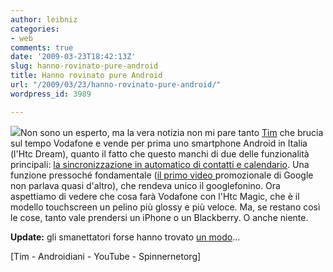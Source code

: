 ```yaml
---
author: leibniz
categories:
- web
comments: true
date: '2009-03-23T18:42:13Z'
slug: hanno-rovinato-pure-android
title: Hanno rovinato pure Android
url: "/2009/03/23/hanno-rovinato-pure-android/"
wordpress_id: 3989

---
```

![](http://spinnernetorg.cv.siteprotect.net/cgi-bin/cgiproy/nph-proy.pl/000010A/http/www.google.com/intl/en_uk/mobile/images/android_large.gif)Non sono un esperto, ma la vera notizia non mi pare tanto [Tim](http://www.tim.it/consumer/c365/i85108/livello2standard.do) che brucia sul tempo Vodafone e vende per prima uno smartphone Android in Italia (l'Htc Dream), quanto il fatto che questo manchi di due delle funzionalità principali: [la sincronizzazione in automatico di contatti e calendario](http://www.androidiani.com/problematiche/i-primi-problemi-del-dream-tim-1655). Una funzione pressoché fondamentale ([il primo video ](http://www.youtube.com/watch?v=z7qbPa1O8Ys)promozionale di Google non parlava quasi d'altro), che rendeva unico il googlefonino. Ora aspettiamo di vedere che cosa farà Vodafone con l'Htc Magic, che è il modello touchscreen un pelino più glossy e più veloce. Ma, se restano così le cose, tanto vale prendersi un iPhone o un Blackberry. O anche niente.

**Update:** gli smanettatori forse hanno trovato [un modo](http://www.androidiani.com/news/finisce-il-dream-di-tim-guida-allhacking-dellhtc-g1-tim-1677)...

[Tim - Androidiani - YouTube - Spinnernetorg]
